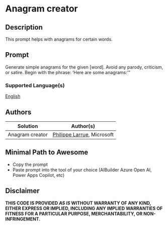 # Anagram creator

## Description

This prompt helps with anagrams for certain words.

## Prompt

Generate simple anagrams for the given [word].
Avoid any parody, criticism, or satire.
Begin with the phrase: ‘Here are some anagrams:’”

### Supported Language(s)

[English](./en-us/prompt.md)

## Authors

Solution|Author(s)
--------|---------
Anagram creator | [Philippe Larrue](https://github.com/Phil-cmd), Microsoft |

## Minimal Path to Awesome

* Copy the prompt
* Paste prompt into the tool of your choice (AIBuilder Azure Open AI, Power Apps Copilot, etc)

## Disclaimer

**THIS CODE IS PROVIDED *AS IS* WITHOUT WARRANTY OF ANY KIND, EITHER EXPRESS OR IMPLIED, INCLUDING ANY IMPLIED WARRANTIES OF FITNESS FOR A PARTICULAR PURPOSE, MERCHANTABILITY, OR NON-INFRINGEMENT.**
